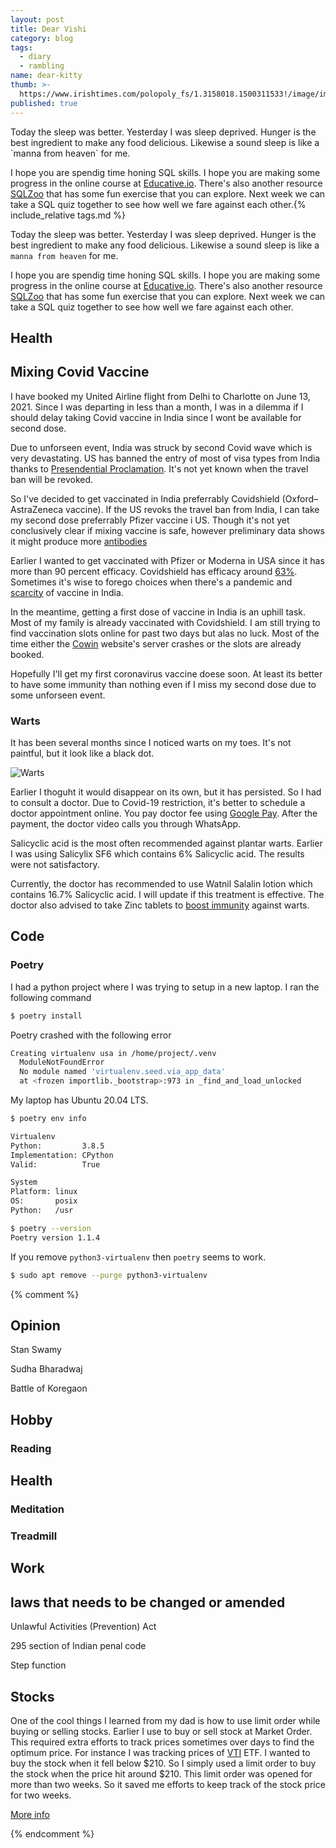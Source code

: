 ```yaml
---
layout: post
title: Dear Vishi
category: blog
tags:
  - diary
  - rambling
name: dear-kitty
thumb: >-
  https://www.irishtimes.com/polopoly_fs/1.3158018.1500311533!/image/image.jpg_gen/derivatives/box_620_330/image.jpg
published: true
---
```


<p>Today the sleep was better. Yesterday I was sleep deprived. Hunger is the best ingredient to make any food delicious. Likewise a sound sleep is like a `manna from heaven` for me.</p>

I hope you are spendig time honing SQL skills. I hope you are making some progress in the online course at [Educative.io](https://www.educative.io/courses/introductory-guide-to-sql/). There's also another resource [SQLZoo](https://sqlzoo.net/) that has some fun exercise that you can explore. Next week we can take a SQL quiz together to see how well we fare against each other.{% include_relative tags.md %}

Today the sleep was better. Yesterday I was sleep deprived. Hunger is the best ingredient to make any food delicious. Likewise a sound sleep is like a `manna from heaven` for me.

I hope you are spendig time honing SQL skills. I hope you are making some progress in the online course at [Educative.io](https://www.educative.io/courses/introductory-guide-to-sql/). There's also another resource [SQLZoo](https://sqlzoo.net/) that has some fun exercise that you can explore. Next week we can take a SQL quiz together to see how well we fare against each other. 


## Health

## Mixing Covid Vaccine

I have booked my United Airline flight from Delhi to Charlotte on June 13, 2021. Since I was departing in less than a month, I was in a dilemma if I should delay taking Covid vaccine in India since I wont be available for second dose. 

Due to unforseen event, India was struck by second Covid wave which is very devastating. US has banned the entry of most of visa types from India thanks to [Presendential Proclamation](https://www.whitehouse.gov/briefing-room/presidential-actions/2021/04/30/a-proclamation-on-the-suspension-of-entry-as-nonimmigrants-of-certain-additional-persons-who-pose-a-risk-of-transmitting-coronavirus-disease-2019/). It's not yet known when the travel ban will be revoked. 

So I've decided to get vaccinated in India preferrably Covidshield (Oxford–AstraZeneca vaccine). If the US revoks the travel ban from India, I can take my second dose preferrably Pfizer vaccine i US. Though it's not yet conclusively clear if mixing vaccine is safe, however preliminary data shows it might produce more [antibodies](https://www.nature.com/articles/d41586-021-01359-3)

Earlier I wanted to get vaccinated with Pfizer or Moderna in USA since it has more than 90 percent efficacy. Covidshield has efficacy around [63%](https://www.who.int/news-room/feature-stories/detail/the-oxford-astrazeneca-covid-19-vaccine-what-you-need-to-know). Sometimes it's wise to forego choices when there's a pandemic and [scarcity](https://www.fortuneindia.com/macro/scarcity-hit-india-looks-for-imported-vaccines/105492) of vaccine in India.

In the meantime, getting a first dose of vaccine in India is an uphill task. Most of my family is already vaccinated with Covidshield. I am still trying to find vaccination slots online for past two days but alas no luck. Most of the time either the [Cowin](https://www.cowin.gov.in/) website's server crashes or the slots are already booked. 


Hopefully  I'll get my first coronavirus vaccine doese soon. At least its better to have some immunity than nothing even if I miss my second dose due to some unforseen event.


### Warts

It has been several months since I noticed warts on my toes. It's not paintful, but it look like a black dot. 

![Warts](https://i.imgur.com/dSoZ3Hm.jpg)

Earlier I thoguht it would disappear on its own, but it has persisted. So I had to consult a doctor. Due to Covid-19 restriction, it's better to schedule a doctor appointment online. You pay doctor fee using [Google Pay](https://en.wikipedia.org/wiki/Google_Pay). After the payment,  the doctor video calls you through WhatsApp. 

Salicyclic acid is the most often recommended against plantar warts. Earlier I was using Salicylix SF6 which contains 6% Salicyclic acid. The results were not satisfactory. 

Currently, the doctor has recommended to use Watnil Salalin lotion which contains 16.7% Salicyclic acid. I will update if this treatment is effective. The doctor also advised to take Zinc tablets to [boost immunity](https://www.ouh.nhs.uk/patient-guide/leaflets/files/14029Pzinc.pdf) against warts.




## Code

### Poetry

I had a python project where I was trying to setup in a new laptop. I ran the following command

```bash
$ poetry install
```
Poetry crashed with the following error

```bash
Creating virtualenv usa in /home/project/.venv                             
  ModuleNotFoundError                                                                             
  No module named 'virtualenv.seed.via_app_data'
  at <frozen importlib._bootstrap>:973 in _find_and_load_unlocked            
```


My laptop has Ubuntu 20.04 LTS. 

```bash
$ poetry env info

Virtualenv
Python:         3.8.5
Implementation: CPython
Valid:          True

System
Platform: linux
OS:       posix
Python:   /usr

```

```bash
$ poetry --version
Poetry version 1.1.4
```

If you remove `python3-virtualenv` then `poetry` seems to work.

```bash
$ sudo apt remove --purge python3-virtualenv
```

{% comment %} 

## Opinion 

Stan Swamy 

Sudha Bharadwaj

Battle of Koregaon

## Hobby

### Reading

## Health 

### Meditation 


### Treadmill

## Work 

## laws that needs to be changed or amended

Unlawful Activities (Prevention) Act

295 section of Indian penal code

Step function

## Stocks

One of the cool things I learned from my dad is how to use limit order while buying or selling stocks. Earlier I use to buy or sell stock at Market Order. This required extra efforts to track prices sometimes over days to find the optimum price. For instance I was tracking prices of [VTI](https://www.nyse.com/quote/ARCX:VTI) ETF. I wanted to buy the stock when it fell below $210. So I simply used a limit order to buy the stock when the price hit around $210. This limit order was opened for more than two weeks. So it saved me efforts to keep track of the stock price for two weeks. 

[More info](https://www.schwab.com/resource-center/insights/content/mastering-the-order-types-limit-orders)

{% endcomment %}
